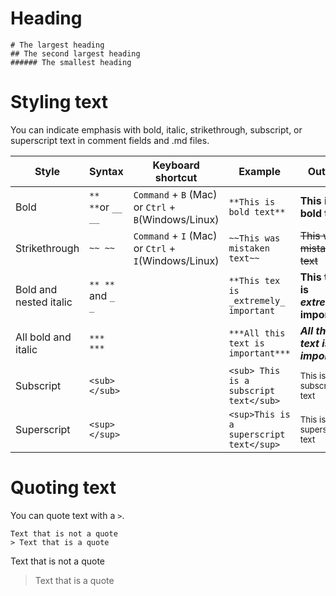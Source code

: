 # Heading

```
# The largest heading
## The second largest heading
###### The smallest heading
```

# Styling text
You can indicate emphasis with bold, italic, strikethrough, subscript, or superscript text in comment fields and .md files.

|Style                  | Syntax            | Keyboard shortcut                                    | Example                      | Output                     |
|-----------------------|-------------------|------------------------------------------------------|------------------------------|----------------------------|
|Bold                   | `** **`or `__ __` | `Command` + `B` (Mac) or `Ctrl` + `B`(Windows/Linux) | `**This is bold text**`      | **This is bold text**      |
|Strikethrough          | `~~ ~~`           | `Command` + `I` (Mac) or `Ctrl` + `I`(Windows/Linux) | `~~This was mistaken text~~` | ~~This was mistaken text~~ |
|Bold and nested italic | `** **` and `_ _` |                                 | `**This tex is _extremely_ important` | **This text is _extremely_ important** |
|All bold and italic    | `*** ***`         |                                           | `***All this text is important***` |***All this text is important*** |
|Subscript              | `<sub></sub>`     |                                  | `<sub> This is a subscript text</sub>` | <sub> This is a subscript text</sub> |
|Superscript            | `<sup></sup>`     |                                | `<sup>This is a superscript text</sup>` | <sup>This is a superscript text</sup> |

# Quoting text
You can quote text with a `>`.

```
Text that is not a quote
> Text that is a quote
```
Text that is not a quote
> Text that is a quote
